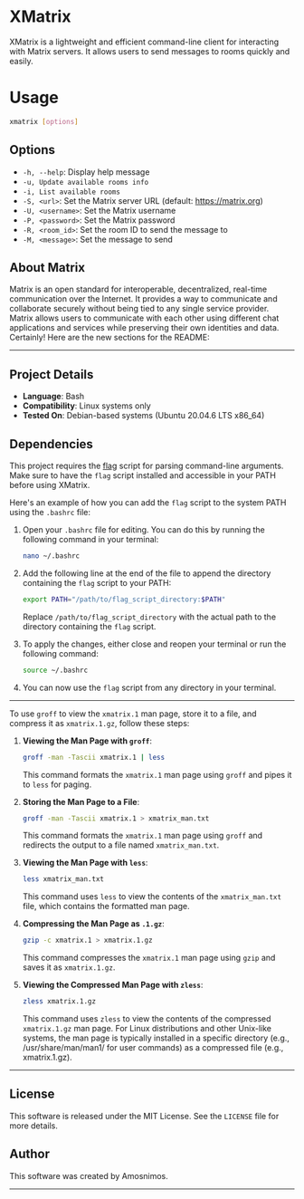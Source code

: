 # XMatrix

XMatrix is a lightweight and efficient command-line client for interacting with Matrix servers. It allows users to send messages to rooms quickly and easily.

# Usage

```sh
xmatrix [options]
```

## Options

- `-h, --help`: Display help message
- `-u, Update available rooms info`
- `-i, List available rooms`
- `-S, <url>`: Set the Matrix server URL (default: https://matrix.org)
- `-U, <username>`: Set the Matrix username
- `-P, <password>`: Set the Matrix password
- `-R, <room_id>`: Set the room ID to send the message to
- `-M, <message>`: Set the message to send

## About Matrix

Matrix is an open standard for interoperable, decentralized, real-time communication over the Internet. It provides a way to communicate and collaborate securely without being tied to any single service provider. Matrix allows users to communicate with each other using different chat applications and services while preserving their own identities and data.
Certainly! Here are the new sections for the README:

---

## Project Details

- **Language**: Bash
- **Compatibility**: Linux systems only
- **Tested On**: Debian-based systems (Ubuntu 20.04.6 LTS x86_64)

## Dependencies

This project requires the [flag](https://github.com/AmosNimos/flag) script for parsing command-line arguments. Make sure to have the `flag` script installed and accessible in your PATH before using XMatrix.

Here's an example of how you can add the `flag` script to the system PATH using the `.bashrc` file:

1. Open your `.bashrc` file for editing. You can do this by running the following command in your terminal:

   ```sh
   nano ~/.bashrc
   ```

2. Add the following line at the end of the file to append the directory containing the `flag` script to your PATH:

   ```sh
   export PATH="/path/to/flag_script_directory:$PATH"
   ```

   Replace `/path/to/flag_script_directory` with the actual path to the directory containing the `flag` script.

3. To apply the changes, either close and reopen your terminal or run the following command:

   ```sh
   source ~/.bashrc
   ```

5. You can now use the `flag` script from any directory in your terminal.

---
To use `groff` to view the `xmatrix.1` man page, store it to a file, and compress it as `xmatrix.1.gz`, follow these steps:

1. **Viewing the Man Page with `groff`**:
   ```bash
   groff -man -Tascii xmatrix.1 | less
   ```
   This command formats the `xmatrix.1` man page using `groff` and pipes it to `less` for paging.

2. **Storing the Man Page to a File**:
   ```bash
   groff -man -Tascii xmatrix.1 > xmatrix_man.txt
   ```
   This command formats the `xmatrix.1` man page using `groff` and redirects the output to a file named `xmatrix_man.txt`.

3. **Viewing the Man Page with `less`**:
   ```bash
   less xmatrix_man.txt
   ```
   This command uses `less` to view the contents of the `xmatrix_man.txt` file, which contains the formatted man page.

4. **Compressing the Man Page as `.1.gz`**:
   ```bash
   gzip -c xmatrix.1 > xmatrix.1.gz
   ```
   This command compresses the `xmatrix.1` man page using `gzip` and saves it as `xmatrix.1.gz`.

5. **Viewing the Compressed Man Page with `zless`**:
   ```bash
   zless xmatrix.1.gz
   ```
   This command uses `zless` to view the contents of the compressed `xmatrix.1.gz` man page.
   For Linux distributions and other Unix-like systems, the man page is typically installed in a specific directory (e.g., /usr/share/man/man1/ for user commands) as a compressed file (e.g., xmatrix.1.gz).
---

## License

This software is released under the MIT License. See the `LICENSE` file for more details.

## Author

This software was created by Amosnimos.

---
